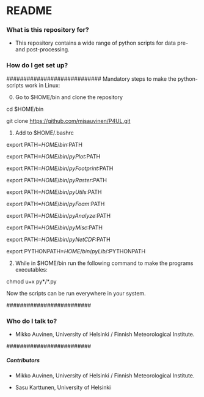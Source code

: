 # README #

### What is this repository for? ###

* This repository contains a wide range of python scripts for data pre- and post-processing.

### How do I get set up? ###

############################
Mandatory steps to make the python-scripts work in Linux:

0) Go to $HOME/bin and clone the repository

cd $HOME/bin

git clone https://github.com/mjsauvinen/P4UL.git


1) Add to $HOME/.bashrc

export PATH=$HOME/bin:$PATH

export PATH=$HOME/bin/pyPlot:$PATH

export PATH=$HOME/bin/pyFootprint:$PATH

export PATH=$HOME/bin/pyRaster:$PATH

export PATH=$HOME/bin/pyUtils:$PATH

export PATH=$HOME/bin/pyFoam:$PATH

export PATH=$HOME/bin/pyAnalyze:$PATH

export PATH=$HOME/bin/pyMisc:$PATH

export PATH=$HOME/bin/pyNetCDF:$PATH


export PYTHONPATH=$HOME/bin/pyLib/:$PYTHONPATH


2) While in $HOME/bin run the following command to make the programs executables:

chmod u+x py*/*.py


Now the scripts can be run everywhere in your system.


#########################
### Who do I talk to? ###

* Mikko Auvinen, University of Helsinki / Finnish Meteorological Institute.

#########################
##### Contributors ######

* Mikko Auvinen, University of Helsinki / Finnish Meteorological Institute.

* Sasu Karttunen, University of Helsinki
